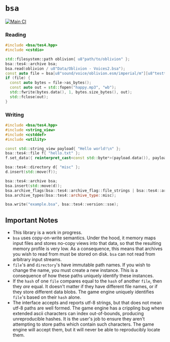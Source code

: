 # `bsa`
[![Main CI](https://github.com/Ryan-rsm-McKenzie/bsa/actions/workflows/main_ci.yml/badge.svg)](https://github.com/Ryan-rsm-McKenzie/bsa/actions/workflows/main_ci.yml)

### Reading
```cpp
#include <bsa/tes4.hpp>
#include <cstdio>

std::filesystem::path oblivion{ u8"path/to/oblivion" };
bsa::tes4::archive bsa;
bsa.read(oblivion / u8"Data/Oblivion - Voices2.bsa");
const auto file = bsa[u8"sound/voice/oblivion.esm/imperial/m"][u8"testtoddquest_testtoddhappy_00027fa2_1.mp3"];
if (file) {
  const auto bytes = file->as_bytes();
  const auto out = std::fopen("happy.mp3", "wb");
  std::fwrite(bytes.data(), 1, bytes.size_bytes(), out);
  std::fclose(out);
}
```

### Writing
```cpp
#include <bsa/tes4.hpp>
#include <string_view>
#include <cstddef>
#include <utility>

const std::string_view payload{ "Hello world!\n" };
bsa::tes4::file f{ "hello.txt" };
f.set_data({ reinterpret_cast<const std::byte*>(payload.data()), payload.size() });

bsa::tes4::directory d{ "misc" };
d.insert(std::move(f));

bsa::tes4::archive bsa;
bsa.insert(std::move(d));
bsa.archive_flags(bsa::tes4::archive_flag::file_strings | bsa::tes4::archive_flag::directory_strings);
bsa.archive_types(bsa::tes4::archive_type::misc);

bsa.write("example.bsa", bsa::tes4::version::sse);
```

## Important Notes

- This library is a work in progress.
- `bsa` uses copy-on-write semantics. Under the hood, it memory maps input files and stores no-copy views into that data, so that the resulting memory profile is very low. As a consequence, this means that archives you wish to read from must be stored on disk. `bsa` can not read from arbitrary input streams.
- `file`'s and `directory`'s have immutable path names. If you wish to change the name, you must create a new instance. This is a consequence of how these paths uniquely identify these instances.
- If the `hash` of one `file` compares equal to the `hash` of another `file`, then they _are_ equal. It doesn't matter if they have different file names, or if they store different data blobs. The game engine uniquely identifies `file`'s based on their `hash` alone.
- The interface accepts and reports utf-8 strings, but that does not mean utf-8 paths are well formed. The game engine has a crippling bug where extended ascii characters can index out-of-bounds, producing unreproducible hashes. It is the user's job to ensure they aren't attempting to store paths which contain such characters. The game engine will accept them, but it will never be able to reproducibly locate them.
